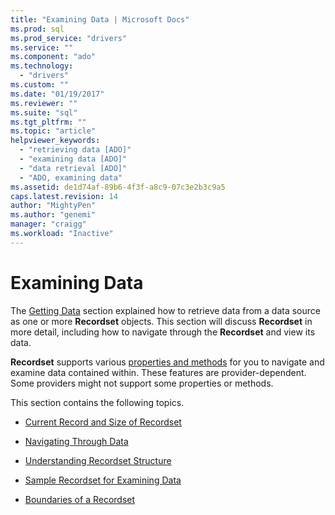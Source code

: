 ```yaml
---
title: "Examining Data | Microsoft Docs"
ms.prod: sql
ms.prod_service: "drivers"
ms.service: ""
ms.component: "ado"
ms.technology:
  - "drivers"
ms.custom: ""
ms.date: "01/19/2017"
ms.reviewer: ""
ms.suite: "sql"
ms.tgt_pltfrm: ""
ms.topic: "article"
helpviewer_keywords: 
  - "retrieving data [ADO]"
  - "examining data [ADO]"
  - "data retrieval [ADO]"
  - "ADO, examining data"
ms.assetid: de1d74af-89b6-4f3f-a8c9-07c3e2b3c9a5
caps.latest.revision: 14
author: "MightyPen"
ms.author: "genemi"
manager: "craigg"
ms.workload: "Inactive"
---
```

# Examining Data
The [Getting Data](../../../ado/guide/data/getting-data.md) section explained how to retrieve data from a data source as one or more **Recordset** objects. This section will discuss **Recordset** in more detail, including how to navigate through the **Recordset** and view its data.  
  
 **Recordset** supports various [properties and methods](../../../ado/reference/ado-api/recordset-object-properties-methods-and-events.md) for you to navigate and examine data contained within. These features are provider-dependent. Some providers might not support some properties or methods.  
  
 This section contains the following topics.  
  
-   [Current Record and Size of Recordset](../../../ado/guide/data/current-record-and-size-of-recordset.md)  
  
-   [Navigating Through Data](../../../ado/guide/data/navigating-through-data.md)  
  
-   [Understanding Recordset Structure](../../../ado/guide/data/understanding-recordset-structure.md)  
  
-   [Sample Recordset for Examining Data](../../../ado/guide/data/sample-recordset-for-examining-data.md)  
  
-   [Boundaries of a Recordset](../../../ado/guide/data/boundaries-of-a-recordset.md)
